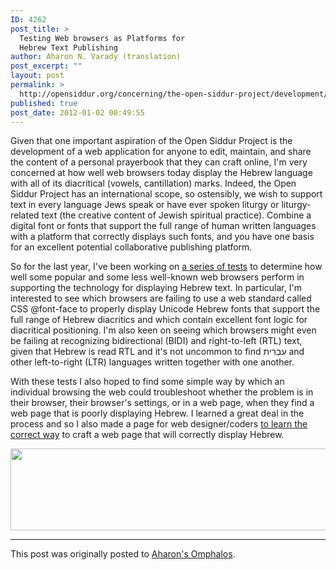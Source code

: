```yaml
---
ID: 4262
post_title: >
  Testing Web browsers as Platforms for
  Hebrew Text Publishing
author: Aharon N. Varady (translation)
post_excerpt: ""
layout: post
permalink: >
  http://opensiddur.org/concerning/the-open-siddur-project/development/testing-web-browsers-as-platforms-for-hebrew-text-publishing/
published: true
post_date: 2012-01-02 00:49:55
---
```

Given that one important aspiration of the Open Siddur Project is the development of a web application for anyone to edit, maintain, and share the content of a personal prayerbook that they can craft online, I'm very concerned at how well web browsers today display the Hebrew language with all of its diacritical (vowels, cantillation) marks. Indeed, the Open Siddur Project has an international scope, so ostensibly, we wish to support text in every language Jews speak or have ever spoken liturgy or liturgy-related text (the creative content of Jewish spiritual practice). Combine a digital font or fonts that support the full range of human written languages with a platform that correctly displays such fonts, and you have one basis for an excellent potential collaborative publishing platform.

So for the last year, I've been working on <a href="http://aharon.varady.net/browser-test/">a series of tests</a> to determine how well some popular and some less well-known web browsers perform in supporting the technology for displaying Hebrew text. In particular, I'm interested to see which browsers are failing to use a web standard called CSS @font-face to properly display Unicode Hebrew fonts that support the full range of Hebrew diacritics and which contain excellent font logic for diacritical positioning. I'm also keen on seeing which browsers might even be failing at recognizing bidirectional (BIDI) and right-to-left (RTL) text, given that Hebrew is read RTL and it's not uncommon to find <span lang="he">עִבְרִית</span> and other left-to-right (LTR) languages written together with one another.

With these tests I also hoped to find some simple way by which an individual browsing the web could troubleshoot whether the problem is in their browser, their browser's settings, or in a web page, when they find a web page that is poorly displaying Hebrew. I learned a great deal in the process and so I also made a page for web designer/coders <a href="http://aharon.varady.net/browser-test/how-to.html">to learn the correct way</a> to craft a web page that will correctly display Hebrew.

<a href="http://aharon.varady.net/browser-test/"><img src="http://aharon.varady.net/omphalos/wp-content/uploads/2012/01/banner.png" alt="" title="Web Browser Testing for Unicode Hebrew and CSS @font-face in HTML and SVG" width="932" height="131" class="aligncenter size-full wp-image-1038" /></a>

<hr />

This post was originally posted to <a href="http://aharon.varady.net/omphalos/2012/01/testing-web-browsers-as-platforms-for-hebrew-text-publishing">Aharon's Omphalos</a>.